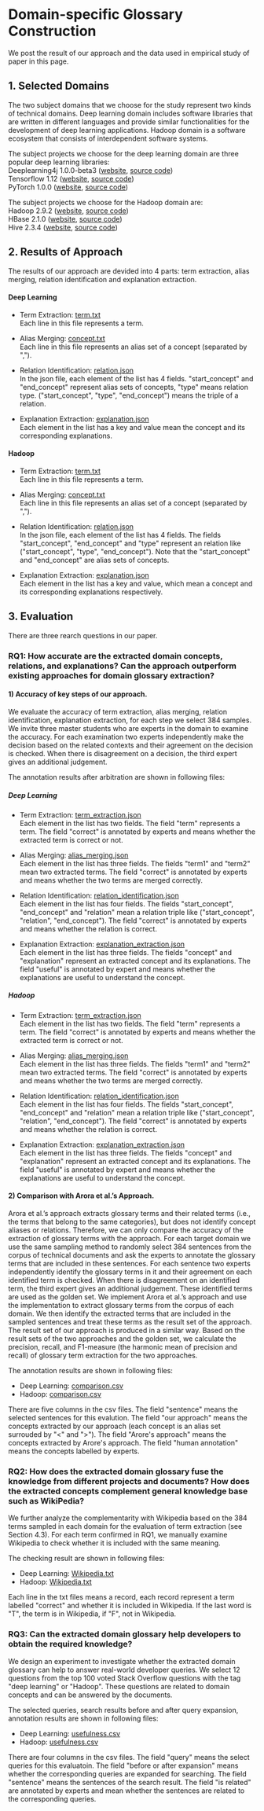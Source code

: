 # Domain-specific Glossary Construction

We post the result of our approach and the data used in empirical study of paper in this page.


## 1. Selected Domains
The two subject domains that we choose for the study represent two kinds of technical domains. Deep learning domain includes software libraries that are written in different languages and provide similar functionalities for the development of deep learning applications. Hadoop domain is a software ecosystem that consists of interdependent software systems. 

The subject projects we choose for the deep learning domain are three popular deep learning libraries:<br>
Deeplearning4j 1.0.0-beta3 ([website](https://deeplearning4j.org/), [source code](https://github.com/deeplearning4j/deeplearning4j/))<br>
Tensorflow 1.12 ([website](https://www.tensorflow.org/), [source code](https://github.com/tensorflow/tensorflow))<br>
PyTorch 1.0.0 ([website](https://pytorch.org/), [source code](https://github.com/pytorch/pytorch))<br>

The subject projects we choose for the Hadoop domain are:<br>
Hadoop 2.9.2 ([website](http://hadoop.apache.org/), [source code](https://github.com/apache/hadoop))<br>
HBase 2.1.0 ([website](http://hbase.apache.org/), [source code](https://github.com/apache/hive))<br>
Hive 2.3.4 ([website](http://hive.apache.org/), [source code](https://github.com/apache/hbase))<br>

## 2. Results of Approach
The results of our approach are devided into 4 parts: term extraction, alias merging, relation identification and explanation extraction.

#### Deep Learning
* Term Extraction: [term.txt](./Result/DeepLearning/term.txt)<br>
Each line in this file represents a term.

* Alias Merging: [concept.txt](./Result/DeepLearning/concept.txt)<br>
Each line in this file represents an alias set of a concept (separated by ",").

* Relation Identification: [relation.json](./Result/DeepLearning/relation.json)<br>
In the json file, each element of the list has 4 fields. "start_concept" and "end_concept" represent alias sets of concepts, "type" means relation type. ("start_concept", "type", "end_concept") means the triple of a relation.

* Explanation Extraction: [explanation.json](./Result/DeepLearning/explanation.json)<br>
Each element in the list has a key and value mean the concept and its corresponding explanations.

#### Hadoop
* Term Extraction: [term.txt](./Result/Hadoop/term.txt)<br>
Each line in this file represents a term.

* Alias Merging: [concept.txt](./Result/Hadoop/concept.txt)<br>
Each line in this file represents an alias set of a concept (separated by ",").

* Relation Identification: [relation.json](./Result/Hadoop/relation.json)<br>
In the json file, each element of the list has 4 fields. The fields "start_concept", "end_concept" and "type" represent an relation like ("start_concept", "type", "end_concept"). Note that the "start_concept" and "end_concept" are alias sets of concepts.

* Explanation Extraction: [explanation.json](./Result/Hadoop/explanation.json)<br>
Each element in the list has a key and value, which mean a concept and its corresponding explanations respectively.

## 3. Evaluation
There are three rearch questions in our paper.

### RQ1: How accurate are the extracted domain concepts, relations, and explanations? Can the approach outperform existing approaches for domain glossary extraction?

#### 1) Accuracy of key steps of our approach.
We evaluate the accuracy of term extraction, alias merging, relation identification, explanation extraction, for each step we select 384 samples. We invite three master students who are experts in the domain to examine the accuracy. For each examination two experts independently make the decision based on the related contexts and their agreement on the decision is checked. When there is disagreement on a decision, the third expert gives an additional judgement.

The annotation results after arbitration are shown in following files:

##### Deep Learning
* Term Extraction: [term_extraction.json](./RQ1/DeepLearning/term_extraction.json)<br>
Each element in the list has two fields. The field "term" represents a term. The field "correct" is annotated by experts and means whether the extracted term is correct or not.

* Alias Merging: [alias_merging.json](./RQ1/DeepLearning/alias_merging.json)<br>Each element in the list has three fields. The fields "term1" and "term2" mean two extracted terms. The field "correct" is annotated by experts and means whether the two terms are merged correctly.

* Relation Identification: [relation_identification.json](./RQ1/DeepLearning/relation_identification.json)<br>
Each element in the list has four fields. The fields "start_concept", "end_concept" and "relation" mean a relation triple like ("start_concept", "relation", "end_concept"). The field "correct" is annotated by experts and means whether the relation is correct.

* Explanation Extraction: [explanation_extraction.json](./RQ1/DeepLearning/explanation_extraction.json)<br>
Each element in the list has three fields. The fields "concept" and "explanation" represent an extracted concept and its explanations. The field "useful" is annotated by expert and means whether the explanations are useful to understand the concept.

##### Hadoop
* Term Extraction: [term_extraction.json](./RQ1/Hadoop/term_extraction.json)<br>
Each element in the list has two fields. The field "term" represents a term. The field "correct" is annotated by experts and means whether the extracted term is correct or not.

* Alias Merging: [alias_merging.json](./RQ1/Hadoop/alias_merging.json)<br>
Each element in the list has three fields. The fields "term1" and "term2" mean two extracted terms. The field "correct" is annotated by experts and means whether the two terms are merged correctly.

* Relation Identification: [relation_identification.json](./RQ1/Hadoop/relation_identification.json)<br>
Each element in the list has four fields. The fields "start_concept", "end_concept" and "relation" mean a relation triple like ("start_concept", "relation", "end_concept"). The field "correct" is annotated by experts and means whether the relation is correct.

* Explanation Extraction: [explanation_extraction.json](./RQ1/Hadoop/explanation_extraction.json)<br>
Each element in the list has three fields. The fields "concept" and "explanation" represent an extracted concept and its explanations. The field "useful" is annotated by expert and means whether the explanations are useful to understand the concept.

#### 2) Comparison with Arora et al.’s Approach.

Arora et al.’s approach extracts glossary terms and their related terms (i.e., the terms that belong to the same categories), but does not identify concept aliases or relations. Therefore, we can only compare the accuracy of the extraction of glossary terms with the approach. For each target domain we use the same sampling method to randomly select 384 sentences from the corpus of technical documents and ask the experts to annotate the glossary terms that are included in these sentences. For each sentence two experts independently identify the glossary terms in it and their agreement on each identified term is checked. When there is disagreement on an identified term, the third expert gives an additional judgement. These identified terms are used as the golden set. We implement Arora et al.’s approach and use the implementation to extract glossary terms from the corpus of each domain. We then identify the extracted terms that are included in the sampled sentences and treat these terms as the result set of the approach. The result set of our approach is produced in a similar way. Based on the result sets of the two approaches and the golden set, we calculate the precision, recall, and F1-measure (the harmonic mean of precision and recall) of glossary term extraction for the two approaches.

The annotation results are shown in following files:
* Deep Learning: [comparison.csv](./RQ1/DeepLearning/comparison.csv)
* Hadoop: [comparison.csv](./RQ1/Hadoop/comparison.csv)

There are five columns in the csv files. The field "sentence" means the selected sentences for this evalution. The field "our approach" means the concepts extracted by our approach (each concept is an alias set surrouded by "<" and ">"). The field "Arore's approach" means the concepts extracted by Arore's approach. The field "human annotation" means the concepts labelled by experts.

### RQ2: How does the extracted domain glossary fuse the knowledge from different projects and documents? How does the extracted concepts complement general knowledge base such as WikiPedia?

We further analyze the complementarity with Wikipedia based on the 384 terms sampled in each domain for the evaluation of term extraction (see Section 4.3). For each term confirmed in RQ1, we manually examine Wikipedia to check whether it is included with the same meaning.

The checking result are shown in following files:
* Deep Learning: [Wikipedia.txt](./RQ2/DeepLearning_Wikipedia.txt)
* Hadoop: [Wikipedia.txt](./RQ2/Hadoop_Wikipedia.txt)

Each line in the txt files means a record, each record represent a term labelled "correct" and whether it is included in Wikipedia. If the last word is "T", the term is in Wikipedia, if "F", not in Wikipedia.


### RQ3: Can the extracted domain glossary help developers to obtain the required knowledge?

We design an experiment to investigate whether the extracted domain glossary can help to answer real-world developer queries. We select 12 questions from the top 100 voted Stack Overflow questions with the tag "deep learning" or "Hadoop". These questions are related to domain concepts and can be answered by the documents.

The selected queries, search results before and after query expansion, annotation results are shown in following files:
* Deep Learning: [usefulness.csv](./RQ3/DeepLearning_usefulness.csv)
* Hadoop: [usefulness.csv](./RQ3/Hadoop_usefulness.csv)

There are four columns in the csv files. The field "query" means the select queries for this evaluatoin. The field "before or after expansion" means whether the corresponding queries are expanded for searching. The field  "sentence" means the sentences of the search result. The field "is related" are annotated by experts and mean whether the sentences are related to the corresponding queries.